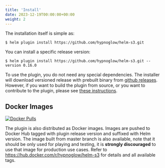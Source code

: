 ```yaml
---
title: 'Install'
date: 2023-12-19T00:00:00+00:00
weight: 2
---
```


The installation itself is simple as:

    $ helm plugin install https://github.com/hypnoglow/helm-s3.git

You can install a specific release version:

    $ helm plugin install https://github.com/hypnoglow/helm-s3.git --version 0.16.0

<!--more-->

To use the plugin, you do not need any special dependencies. The installer will
download versioned release with prebuilt binary from [github releases](https://github.com/hypnoglow/helm-s3/releases).
However, if you want to build the plugin from source, or you want to contribute
to the plugin, please see [these instructions](https://github.com/hypnoglow/helm-s3/blob/master/.github/CONTRIBUTING.md).

## Docker Images

[![Docker Pulls](https://img.shields.io/docker/pulls/hypnoglow/helm-s3)](https://hub.docker.com/r/hypnoglow/helm-s3)

The plugin is also distributed as Docker images. Images are pushed to Docker Hub
tagged with plugin release version and suffixed with Helm version. The image
built from master branch is also available, note that it should be only used for
playing and testing, it is **strongly discouraged** to use that image for
production use cases. Refer to https://hub.docker.com/r/hypnoglow/helm-s3 for
details and all available tags.
